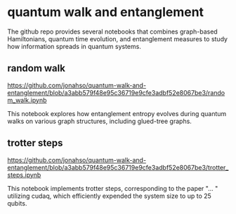 # quantum walk and entanglement 

The github repo provides several notebooks that combines graph-based Hamiltonians, quantum time evolution, and entanglement measures to study how information spreads in quantum systems. 

## random walk 

https://github.com/jonahso/quantum-walk-and-entanglement/blob/a3abb579f48e95c36719e9cfe3adbf52e8067be3/random_walk.ipynb 

This notebook explores how entanglement entropy evolves during quantum walks on various graph structures, including glued-tree graphs. 

## trotter steps 

https://github.com/jonahso/quantum-walk-and-entanglement/blob/a3abb579f48e95c36719e9cfe3adbf52e8067be3/trotter_steps.ipynb 

This notebook implements trotter steps, corresponding to the paper "... " utilizing cudaq, which efficiently expended the system size to up to 25 qubits. 
